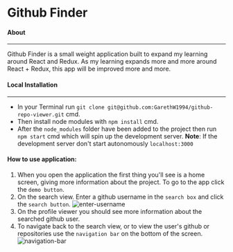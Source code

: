 # Github Finder 
   
 #### About
 <hr/>

  Github Finder is a small weight application built to expand my learning around React and Redux. As my learning expands more and more around React + Redux, this app will be improved more and more.
 
 #### Local Installation
 
 <hr/>

- In your Terminal run `git clone git@github.com:GarethW1994/github-repo-viewer.git` cmd.
- Then install node modules with `npm install` cmd.
- After the `node_modules` folder have been added to the project then run `npm start` cmd which will spin up the development server.
  **Note**: If the development server don't start autonomously  `localhost:3000`

#### How to use application:

1. When you open the application the first thing you'll see is a home screen, giving more information about the project. To go to the app click the ``demo button``.
2. On the search view. Enter a github username in the ``search box`` and click the ``search button``.
![enter-username](https://user-images.githubusercontent.com/22448019/43825358-da7f2c14-9af4-11e8-96de-91092c42e9a0.png)
3. On the profile viewer you should see more information about the searched github user.
4. To navigate back to the search view, or to view the user's github or repositories use the ``navigation bar`` on the bottom of the screen. <br/>
![navigation-bar](https://user-images.githubusercontent.com/22448019/43825775-e6729302-9af5-11e8-8a99-3ce149748d8f.png)
